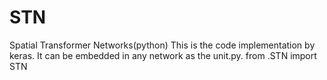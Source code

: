 # STN
Spatial Transformer Networks(python)
This is the code implementation by keras. It can be embedded in any network as the unit.py.
from .STN import STN
